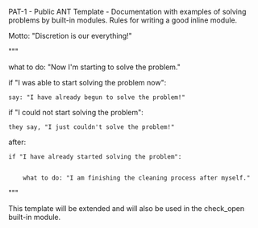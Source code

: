PAT-1 - Public ANT Template - Documentation with examples of solving
problems by built-in modules. Rules for writing a good inline module.

Motto: "Discretion is our everything!"

"""


what to do: "Now I'm starting to solve the problem."


if "I was able to start solving the problem now":


    say: "I have already begun to solve the problem!"


if "I could not start solving the problem":


    they say, "I just couldn't solve the problem!"


after:


    if "I have already started solving the problem":


        what to do: "I am finishing the cleaning process after myself."


"""


This template will be extended and will also be used in the check_open
built-in module.

